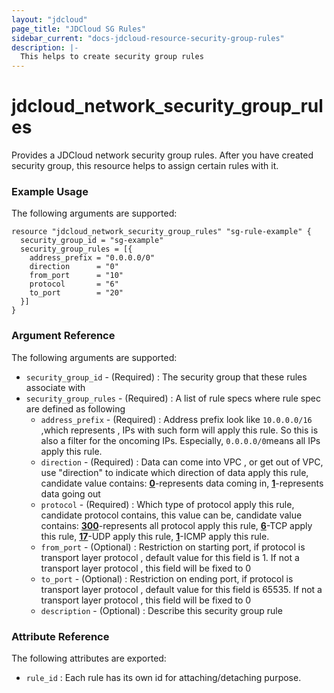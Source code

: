 ```yaml
---
layout: "jdcloud"
page_title: "JDCloud SG Rules"
sidebar_current: "docs-jdcloud-resource-security-group-rules"
description: |-
  This helps to create security group rules
---
```


# jdcloud\_network\_security\_group\_rules

Provides a JDCloud network security group rules. After you have created security group, this resource helps to assign certain rules with it.

### Example Usage

The following arguments are supported:

```hcl
resource "jdcloud_network_security_group_rules" "sg-rule-example" {
  security_group_id = "sg-example"
  security_group_rules = [{
    address_prefix = "0.0.0.0/0"
    direction      = "0"
    from_port      = "10"
    protocol       = "6"
    to_port        = "20"
  }]
}
```

### Argument Reference

The following arguments are supported:

* `security_group_id` - \(Required\) : The security group that these rules associate with
* `security_group_rules` - \(Required\) :  A list of rule specs where rule spec are defined as following
  * `address_prefix` - \(Required\) : Address prefix look like `10.0.0.0/16` ,which represents , IPs with such form will apply this rule. So this is also a filter for the oncoming IPs.
  Especially, `0.0.0.0/0`means all IPs apply this rule.
  * `direction` - \(Required\) : Data can come into VPC , or get out of VPC, use "direction" to indicate which direction of data apply this rule, candidate value contains:
   <u>**0**</u>-represents data coming in, <u>**1**</u>-represents data going out
  * `protocol` - \(Required\) : Which type of protocol apply this rule, candidate protocol contains, this value can be, candidate value contains:
   <u>**300**</u>-represents all protocol apply this rule, <u>**6**</u>-TCP apply this rule, <u>**17**</u>-UDP apply this rule, <u>**1**</u>-ICMP apply this rule.
  * `from_port` - \(Optional\) : Restriction on starting port, if protocol is transport layer protocol , default value for this field is 1. If not a transport layer protocol , this field will be fixed to 0
  * `to_port` - \(Optional\) : Restriction on ending port, if protocol is transport layer protocol , default value for this field is 65535. If not a transport layer protocol , this field will be fixed to 0
  * `description` - \(Optional\) :  Describe this security group rule

### Attribute Reference

The following attributes are exported:

* `rule_id` : Each rule has its own id for attaching/detaching purpose.



